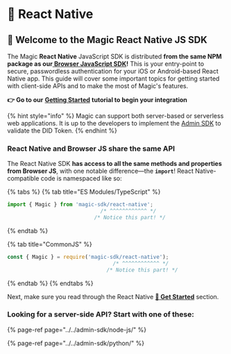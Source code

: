 # 📱 React Native

## 🚀 Welcome to the Magic React Native JS SDK

The Magic **React Native** JavaScript SDK is distributed **from the same NPM package as our**[ **Browser JavaScript SDK**](../browser-js/)**!** This is your entry-point to secure, passwordless authentication for your iOS or Android-based React Native app. This guide will cover some important topics for getting started with client-side APIs and to make the most of Magic's features.

**👉 Go to our** [**Getting Started**](get-started.md) **tutorial to begin your integration**

{% hint style="info" %}
Magic can support both server-based or serverless web applications. It is up to the developers to implement the [Admin SDK](../../admin-sdk/node-js/) to validate the DID Token.
{% endhint %}

### React Native and Browser JS share the same API

The React Native SDK **has access to all the same methods and properties from Browser JS**, with one notable difference—the **`import`**! React Native-compatible code is namespaced like so:

{% tabs %}
{% tab title="ES Modules/TypeScript" %}
```typescript
import { Magic } from 'magic-sdk/react-native';
                              /* ^^^^^^^^^^^^ */
                            /* Notice this part! */
```
{% endtab %}

{% tab title="CommonJS" %}
```javascript
const { Magic } = require('magic-sdk/react-native');
                                  /* ^^^^^^^^^^^^ */
                                /* Notice this part! */
```
{% endtab %}
{% endtabs %}

Next, make sure you read through the React Native [**🚀 Get Started**](get-started.md) section.

### Looking for a server-side API? Start with one of these:

{% page-ref page="../../admin-sdk/node-js/" %}

{% page-ref page="../../admin-sdk/python/" %}



